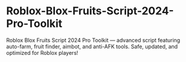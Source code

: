 # Roblox-Blox-Fruits-Script-2024-Pro-Toolkit
Roblox Blox Fruits Script 2024 Pro Toolkit — advanced script featuring auto-farm, fruit finder, aimbot, and anti-AFK tools. Safe, updated, and optimized for Roblox players!
